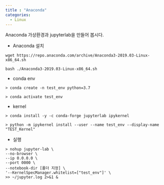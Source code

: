 ```yaml
---
title : "Anaconda"
categories:
  - Linux
---
```

Anaconda 가상환경과 jupyterlab을 만들어 봅시다.

<!-- <figure>
  <img src="/assets/images/2019-07-11-Anaconda/logo.png">
  <figcaption></figcaption>
</figure> -->

- Anaconda 설치
```
wget https://repo.anaconda.com/archive/Anaconda3-2019.03-Linux-x86_64.sh

bash ./Anaconda3-2019.03-Linux-x86_64.sh
```

- conda env
```
> conda create -n test_env python=3.7

> conda activate test_env 
```
- kernel
```
> conda install -y -c conda-forge jupyterlab ipykernel

> python -m ipykernel install --user --name test_env --display-name "TEST_Kernel"
```
- 실행
```
> nohup jupyter-lab \
--no-browser \
--ip 0.0.0.0 \
--port 0000 \
--notebook-dir [폴더 지정] \
'--KernelSpecManager.whitelist=["test_env"]' \
>> ~/jupyter.log 2>&1 &
```